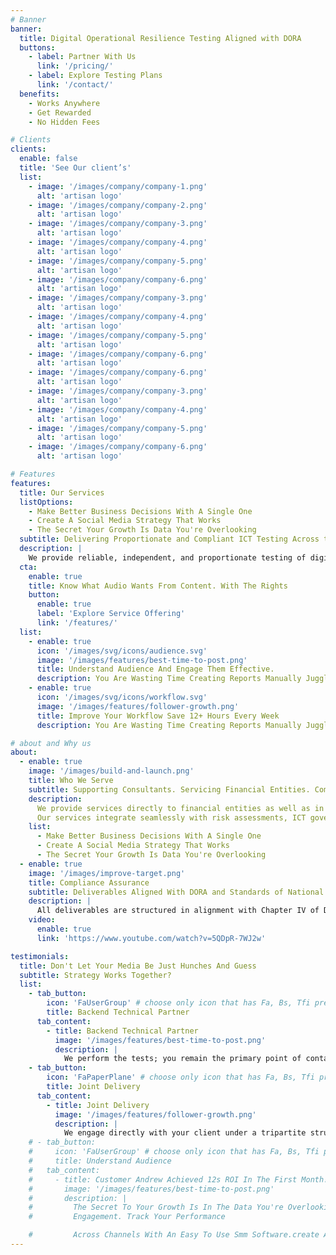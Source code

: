 ```yaml
---
# Banner
banner:
  title: Digital Operational Resilience Testing Aligned with DORA
  buttons:
    - label: Partner With Us
      link: '/pricing/'
    - label: Explore Testing Plans
      link: '/contact/'
  benefits:
    - Works Anywhere
    - Get Rewarded
    - No Hidden Fees

# Clients
clients:
  enable: false
  title: 'See Our client’s'
  list:
    - image: '/images/company/company-1.png'
      alt: 'artisan logo'
    - image: '/images/company/company-2.png'
      alt: 'artisan logo'
    - image: '/images/company/company-3.png'
      alt: 'artisan logo'
    - image: '/images/company/company-4.png'
      alt: 'artisan logo'
    - image: '/images/company/company-5.png'
      alt: 'artisan logo'
    - image: '/images/company/company-6.png'
      alt: 'artisan logo'
    - image: '/images/company/company-3.png'
      alt: 'artisan logo'
    - image: '/images/company/company-4.png'
      alt: 'artisan logo'
    - image: '/images/company/company-5.png'
      alt: 'artisan logo'
    - image: '/images/company/company-6.png'
      alt: 'artisan logo'
    - image: '/images/company/company-6.png'
      alt: 'artisan logo'
    - image: '/images/company/company-3.png'
      alt: 'artisan logo'
    - image: '/images/company/company-4.png'
      alt: 'artisan logo'
    - image: '/images/company/company-5.png'
      alt: 'artisan logo'
    - image: '/images/company/company-6.png'
      alt: 'artisan logo'

# Features
features:
  title: Our Services
  listOptions:
    - Make Better Business Decisions With A Single One
    - Create A Social Media Strategy That Works
    - The Secret Your Growth Is Data You're Overlooking
  subtitle: Delivering Proportionate and Compliant ICT Testing Across the EU
  description: |
    We provide reliable, independent, and proportionate testing of digital operational resilience, in line with the requirements of DORA. Our services support financial entities of all sizes—from microenterprises subject to simplified obligations to ICT-mature institutions required to perform threat-led penetration testing (TLPT). All testing activities are aligned with Chapter IV of DORA and the expectations of national competent authorities across the Union.
  cta:
    enable: true
    title: Know What Audio Wants From Content. With The Rights
    button:
      enable: true
      label: 'Explore Service Offering'
      link: '/features/'
  list:
    - enable: true
      icon: '/images/svg/icons/audience.svg'
      image: '/images/features/best-time-to-post.png'
      title: Understand Audience And Engage Them Effective.
      description: You Are Wasting Time Creating Reports Manually Juggling Between 8 Tools Manage Your Social Media. Generated Relevant Reports That Matter.
    - enable: true
      icon: '/images/svg/icons/workflow.svg'
      image: '/images/features/follower-growth.png'
      title: Improve Your Workflow Save 12+ Hours Every Week
      description: You Are Wasting Time Creating Reports Manually Juggling Between 8 Tools Manage Your Social Media. Generated Relevant Reports That Matter.

# about and Why us
about:
  - enable: true
    image: '/images/build-and-launch.png'
    title: Who We Serve
    subtitle: Supporting Consultants. Servicing Financial Entities. Completing the DORA Puzzle.
    description:
      We provide services directly to financial entities as well as in collaboration with regulatory, legal, and compliance consultants. For consultants, we act as the final technical component of the DORA compliance framework—delivering independent testing capabilities without requiring in-house infrastructure. For financial institutions, we offer a direct path to fulfilling ICT testing obligations under Chapter IV of DORA.
      Our services integrate seamlessly with risk assessments, ICT governance policies, and compliance documentation, ensuring consistency, proportionality, and independence across the entire DORA framework.
    list:
      - Make Better Business Decisions With A Single One
      - Create A Social Media Strategy That Works
      - The Secret Your Growth Is Data You're Overlooking
  - enable: true
    image: '/images/improve-target.png'
    title: Compliance Assurance
    subtitle: Deliverables Aligned With DORA and Standards of National Competent Authorities
    description: |
      All deliverables are structured in alignment with Chapter IV of DORA and are prepared for supervisory review. Our outputs are designed to support auditability, traceability, and the principle of proportionality, in accordance with the entity’s classification under DORA and expectations of national competent authorities.
    video:
      enable: true
      link: 'https://www.youtube.com/watch?v=5QDpR-7WJ2w'

testimonials:
  title: Don't Let Your Media Be Just Hunches And Guess
  subtitle: Strategy Works Together?
  list:
    - tab_button:
        icon: 'FaUserGroup' # choose only icon that has Fa, Bs, Tfi prefix. Take icons from https://react-icons.github.io/react-icons/
        title: Backend Technical Partner
      tab_content:
        - title: Backend Technical Partner
          image: '/images/features/best-time-to-post.png'
          description: |
            We perform the tests; you remain the primary point of contact for your client. Reports can be delivered under your branding or co-branded. If requested, we can remain in the background, supplying only the final outputs and not appearing in the client relationship.
    - tab_button:
        icon: 'FaPaperPlane' # choose only icon that has Fa, Bs, Tfi prefix. Take icons from https://react-icons.github.io/react-icons/
        title: Joint Delivery
      tab_content:
        - title: Joint Delivery
          image: '/images/features/follower-growth.png'
          description: |
            We engage directly with your client under a tripartite structure, with clear delineation between regulatory/legal advisory (you) and ICT testing (us).
    # - tab_button:
    #     icon: 'FaUserGroup' # choose only icon that has Fa, Bs, Tfi prefix. Take icons from https://react-icons.github.io/react-icons/
    #     title: Understand Audience
    #   tab_content:
    #     - title: Customer Andrew Achieved 12s ROI In The First Month!
    #       image: '/images/features/best-time-to-post.png'
    #       description: |
    #         The Secret To Your Growth Is In The Data You're Overlooking. Maximize Reach And Impact With Detailed Reports On Content Marketing And Customer
    #         Engagement. Track Your Performance

    #         Across Channels With An Easy To Use Smm Software.create A Navigate Through Tonnes Of Data With Custom, Generated.
---
```

